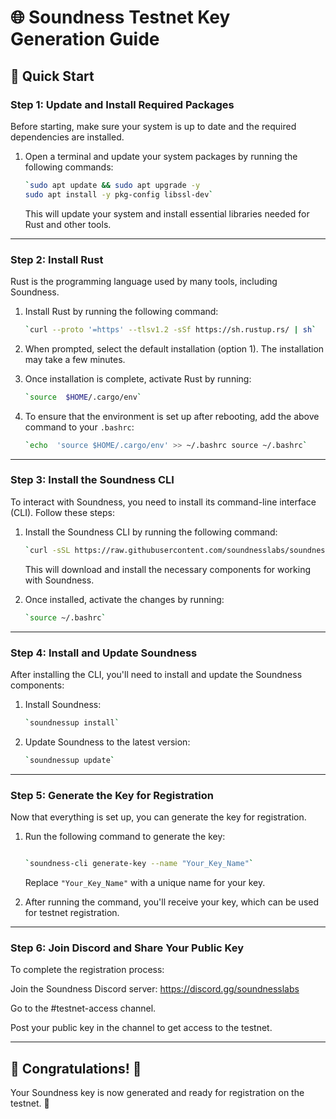 # 🌐 Soundness Testnet Key Generation Guide

## 🚀 Quick Start

### Step 1: Update and Install Required Packages

Before starting, make sure your system is up to date and the required dependencies are installed.

1.  Open a terminal and update your system packages by running the following commands:
    
    ```bash
    `sudo apt update && sudo apt upgrade -y
    sudo apt install -y pkg-config libssl-dev` 
    ```
    This will update your system and install essential libraries needed for Rust and other tools.
    

----------

### Step 2: Install Rust

Rust is the programming language used by many tools, including Soundness.

1.  Install Rust by running the following command:
    
    ```bash
    `curl --proto '=https' --tlsv1.2 -sSf https://sh.rustup.rs/ | sh` 
    ```
2.  When prompted, select the default installation (option 1). The installation may take a few minutes.
    
3.  Once installation is complete, activate Rust by running:
    
    ```bash
    `source  $HOME/.cargo/env` 
    ```
4.  To ensure that the environment is set up after rebooting, add the above command to your `.bashrc`:
    
    ```bash    
    `echo  'source $HOME/.cargo/env' >> ~/.bashrc source ~/.bashrc` 
    ```
----------

### Step 3: Install the Soundness CLI

To interact with Soundness, you need to install its command-line interface (CLI). Follow these steps:

1.  Install the Soundness CLI by running the following command:
    
    ```bash
    `curl -sSL https://raw.githubusercontent.com/soundnesslabs/soundness-layer/main/soundnessup/install | bash` 
    ```
    This will download and install the necessary components for working with Soundness.
    
2.  Once installed, activate the changes by running:
    
    ```bash
    `source ~/.bashrc` 
    ```
----------

### Step 4: Install and Update Soundness

After installing the CLI, you'll need to install and update the Soundness components:

1.  Install Soundness:
    
    ```bash
    `soundnessup install` 
    ```
2.  Update Soundness to the latest version:
    
    ```bash
    `soundnessup update` 
    ```

----------

### Step 5: Generate the Key for Registration

Now that everything is set up, you can generate the key for registration.

1.  Run the following command to generate the key:
    
    ```bash
    
    `soundness-cli generate-key --name "Your_Key_Name"` 
    ```
    Replace `"Your_Key_Name"` with a unique name for your key.
    
2.  After running the command, you'll receive your key, which can be used for testnet registration.
    

----------

### Step 6: Join Discord and Share Your Public Key

To complete the registration process:

Join the Soundness Discord server: https://discord.gg/soundnesslabs

Go to the #testnet-access channel.

Post your public key in the channel to get access to the testnet.

----------

## 🌟 Congratulations! 🎉

Your Soundness key is now generated and ready for registration on the testnet. 🚀
